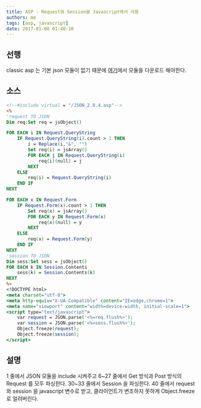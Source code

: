 ```yaml
---
title: ASP - Request와 Session을 Javascript에서 사용
authors: me
tags: [asp, javascript]
date: 2017-01-08 01:40:10
---
```


## 선행

classic asp 는 기본 json 모듈이 없기 때문에 [여기](https://code.google.com/archive/p/aspjson/downloads)에서 모듈을 다운로드 해야한다.

## 소스

```asp
<!--#include virtual = "/JSON_2.0.4.asp"-->
<%
'request TO JSON
Dim req:Set req = jsObject()

FOR EACH i IN Request.QueryString
    IF Request.QueryString(i).count > 1 THEN
        i = Replace(i,"&", "")
        Set req(i) = jsArray()
        FOR EACH j IN Request.QueryString(i)
            req(i)(null) = j
        NEXT
    ELSE
        req(i) = Request.QueryString(i)
    END IF
NEXT

FOR EACH x IN Request.Form
    IF Request.Form(x).count > 1 THEN
        Set req(x) = jsArray()
        FOR EACH y IN Request.Form(x)
            req(x)(null) = y
        NEXT
    ELSE
        req(x) = Request.Form(y)
    END IF
NEXT
'session TO JSON
Dim sess:Set sess = jsObject()
FOR EACH k IN Session.Contents
    sess(k) = Session.Contents(k)
NEXT
%>
<!DOCTYPE html>
<meta charset="utf-8">
<meta http-equiv="X-UA-Compatible" content="IE=edge,chrome=1">
<meta name="viewport" content="width=device-width, initial-scale=1">
<script type="text/javascript">
    var request = JSON.parse('<%=req.flush%>');
    var session = JSON.parse('<%=sess.flush%>');
    Object.freeze(request);
    Object.freeze(session);
</script>
```

## 설명

1 줄에서 JSON 모듈을 include 시켜주고 6~27 줄에서 Get 방식과 Post 방식의 Request 를 모두 파싱한다. 30~33 줄에서 Session 을 파싱한다.
40 줄에서 request 와 session 을 javascript 변수로 받고, 클라이언트가 변조하지 못하게 Object.freeze 로 얼려버린다.
